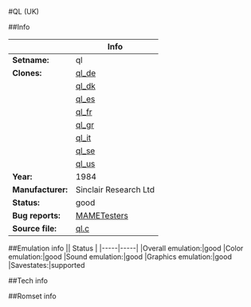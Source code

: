 #QL (UK)

##Info

||Info|
|-----|-----|
|**Setname:**|ql
|**Clones:**|[ql_de](ql_de.md)
||[ql_dk](ql_dk.md)
||[ql_es](ql_es.md)
||[ql_fr](ql_fr.md)
||[ql_gr](ql_gr.md)
||[ql_it](ql_it.md)
||[ql_se](ql_se.md)
||[ql_us](ql_us.md)
|**Year:**|1984
|**Manufacturer:**|Sinclair Research Ltd
|**Status:**|good
|**Bug reports:**|[MAMETesters](http://mametesters.org/view_all_set.php?type=1&temporary=y&search=ql.c)
|**Source file:**|[ql.c](https://github.com/mamedev/mame/blob/master/src/mess/drivers/ql.c)

##Emulation info
|| Status |
|-----|-----|
|Overall emulation:|good
|Color emulation:|good
|Sound emulation:|good
|Graphics emulation:|good
|Savestates:|supported

##Tech info

##Romset info

<!--- START OF EDITED COMMENT DO NOT TOUCH TEXT ABOVE-->
